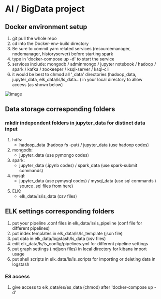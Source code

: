 AI / BigData project
====

Docker environment setup
----
1. git pull the whole repo
2. cd into the Docker-env-build directory
3. Be sure to commit yarn related services (resourcemanager, nodemanager, historyserver) before starting spark
3. type in 'docker-compose up -d' to start the service
4. services include:
   mongodb / adminmongo / jupyter notebook / hadoop / spark / kafka / zookeeper / ksql-server / ksql-cli
5. it would be best to chmod all '\_data' directories (hadoop_data, jupyter_data, elk_data/ls/ls_data...) in your local directory to allow access (as shown below)

![image](https://github.com/Tony921138/Project-2020-summer/blob/master/Permit.gif)

## Data storage corresponding folders
### mkdir independent folders in jupyter_data for distinct data input
1. hdfs:
   - hadoop_data (hadoop fs -put) / jupyter_data (use hadoop codes)
2. mongodb:
   - jupyter_data (use pymongo codes)
3. spark:
   - jupyter_data (.ipynb codes) / spark_data (use spark-submit commands)
4. mysql:
   - jupyter_data (use pymysql codes) / mysql_data (use sql commands / source .sql files from here)
5. ELK:
   - elk_data/ls/ls_data (csv files)

## ELK settings corresponding folders
1. put your pipeline .conf files in elk_data/ls/ls_pipeline (conf file for different pipelines)
2. put index templates in elk_data/ls/ls_template (json file)
3. put data in elk_data/logstash/ls_data (csv files)
4. edit elk_data/ls/ls_config/pipelines.yml for different pipeline settings
5. put graph settings (.ndjson files) in local directory for kibana import usage
6. put shell scripts in elk_data/ls/ls_scripts for importing or deleting data in logstash

### ES access
1. give access to elk_data/es/es_data (chmod) after 'docker-compose up -d'
